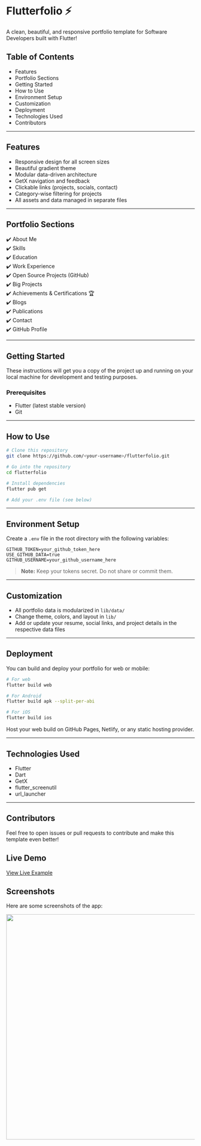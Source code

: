 # Flutterfolio ⚡️

A clean, beautiful, and responsive portfolio template for Software Developers built with Flutter!

## Table of Contents

- Features
- Portfolio Sections
- Getting Started
- How to Use
- Environment Setup
- Customization
- Deployment
- Technologies Used
- Contributors

---

## Features

- Responsive design for all screen sizes
- Beautiful gradient theme
- Modular data-driven architecture
- GetX navigation and feedback
- Clickable links (projects, socials, contact)
- Category-wise filtering for projects
- All assets and data managed in separate files

---

## Portfolio Sections

✔️ About Me  
✔️ Skills  
✔️ Education  
✔️ Work Experience  
✔️ Open Source Projects (GitHub)  
✔️ Big Projects  
✔️ Achievements & Certifications 🏆  
✔️ Blogs  
✔️ Publications  
✔️ Contact  
✔️ GitHub Profile

---

## Getting Started

These instructions will get you a copy of the project up and running on your local machine for development and testing purposes.

### Prerequisites

- Flutter (latest stable version)
- Git

---

## How to Use

```sh
# Clone this repository
git clone https://github.com/<your-username>/flutterfolio.git

# Go into the repository
cd flutterfolio

# Install dependencies
flutter pub get

# Add your .env file (see below)
```

---

## Environment Setup

Create a `.env` file in the root directory with the following variables:

```env
GITHUB_TOKEN=your_github_token_here
USE_GITHUB_DATA=true
GITHUB_USERNAME=your_github_username_here
```

> **Note:** Keep your tokens secret. Do not share or commit them.

---

## Customization

- All portfolio data is modularized in `lib/data/`
- Change theme, colors, and layout in `lib/`
- Add or update your resume, social links, and project details in the respective data files

---

## Deployment

You can build and deploy your portfolio for web or mobile:

```sh
# For web
flutter build web

# For Android
flutter build apk --split-per-abi

# For iOS
flutter build ios
```

Host your web build on GitHub Pages, Netlify, or any static hosting provider.

---

## Technologies Used

- Flutter
- Dart
- GetX
- flutter_screenutil
- url_launcher

---

## Contributors

Feel free to open issues or pull requests to contribute and make this template even better!


## Live Demo

[View Live Example](https://your-demo-link.com)


## Screenshots

Here are some screenshots of the app:

<p align="center">
	<img src="screenshots\portfolio.png" width="600" />
</p>
